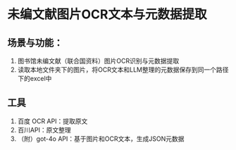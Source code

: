 # 未编文献图片OCR文本与元数据提取

## 场景与功能：
1. 图书馆未编文献（联合国资料）图片OCR识别与元数据提取
2. 读取本地文件夹下的图片，将OCR文本和LLM整理的元数据保存到同一个路径下的excel中
   
## 工具
1. 百度 OCR API：提取原文
2. 百川API：原文整理
3. （附）got-4o API：基于图片和OCR文本，生成JSON元数据